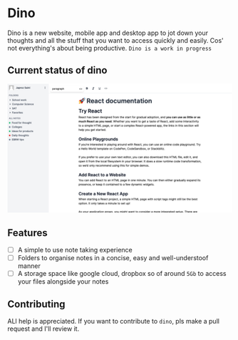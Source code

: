 # Dino

Dino is a new website, mobile app and desktop app to jot down your thoughts and all the stuff that you want to access quickly and easily. Cos' not everything's about being productive. `Dino is a work in progress`

## Current status of dino

![Screenshot](assets/dino.png)

## Features

-   [ ] A simple to use note taking experience
-   [ ] Folders to organise notes in a concise, easy and well-understoof manner
-   [ ] A storage space like google cloud, dropbox so of around `5Gb` to access your files alongside your notes

## Contributing

ALl help is appreciated. If you want to contribute to `dino`, pls make a pull request and I'll review it.
